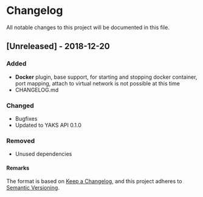 # Changelog
All notable changes to this project will be documented in this file.



## [Unreleased] - 2018-12-20
### Added
- **Docker** plugin, base support, for starting and stopping docker container, port mapping, attach to virtual network is not possible at this time
- CHANGELOG.md
### Changed
- Bugfixes
- Updated to YAKS API 0.1.0 

### Removed
- Unused dependencies

#### Remarks

The format is based on [Keep a Changelog](https://keepachangelog.com/en/1.0.0/),
and this project adheres to [Semantic Versioning](https://semver.org/spec/v2.0.0.html).